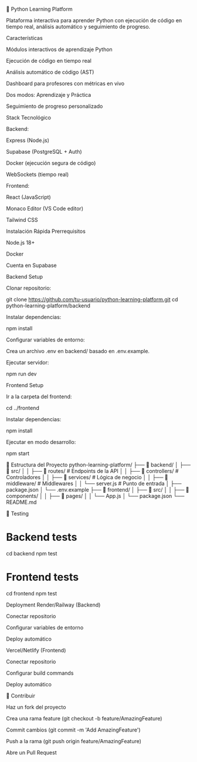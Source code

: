 🐍 Python Learning Platform

Plataforma interactiva para aprender Python con ejecución de código en tiempo real, análisis automático y seguimiento de progreso.

Características

 Módulos interactivos de aprendizaje Python

 Ejecución de código en tiempo real

 Análisis automático de código (AST)

Dashboard para profesores con métricas en vivo

 Dos modos: Aprendizaje y Práctica

 Seguimiento de progreso personalizado

 Stack Tecnológico

Backend:

Express (Node.js)

Supabase (PostgreSQL + Auth)

Docker (ejecución segura de código)

WebSockets (tiempo real)

Frontend:

React (JavaScript)

Monaco Editor (VS Code editor)

Tailwind CSS

Instalación Rápida
Prerrequisitos

Node.js 18+

Docker

Cuenta en Supabase

Backend Setup

Clonar repositorio:

git clone https://github.com/tu-usuario/python-learning-platform.git
cd python-learning-platform/backend


Instalar dependencias:

npm install


Configurar variables de entorno:

Crea un archivo .env en backend/ basado en .env.example.

Ejecutar servidor:

npm run dev

Frontend Setup

Ir a la carpeta del frontend:

cd ../frontend


Instalar dependencias:

npm install


Ejecutar en modo desarrollo:

npm start

📁 Estructura del Proyecto
python-learning-platform/
├── 📁 backend/
│   ├── 📁 src/
│   │   ├── 📁 routes/         # Endpoints de la API
│   │   ├── 📁 controllers/    # Controladores
│   │   ├── 📁 services/       # Lógica de negocio
│   │   ├── 📁 middleware/     # Middlewares
│   │   └── server.js          # Punto de entrada
│   ├── package.json
│   └── .env.example
├── 📁 frontend/
│   ├── 📁 src/
│   │   ├── 📁 components/
│   │   ├── 📁 pages/
│   │   └── App.js
│   └── package.json
└── README.md

🧪 Testing
# Backend tests
cd backend
npm test

# Frontend tests
cd frontend
npm test

 Deployment
Render/Railway (Backend)

Conectar repositorio

Configurar variables de entorno

Deploy automático

Vercel/Netlify (Frontend)

Conectar repositorio

Configurar build commands

Deploy automático

🤝 Contribuir

Haz un fork del proyecto

Crea una rama feature (git checkout -b feature/AmazingFeature)

Commit cambios (git commit -m 'Add AmazingFeature')

Push a la rama (git push origin feature/AmazingFeature)

Abre un Pull Request


